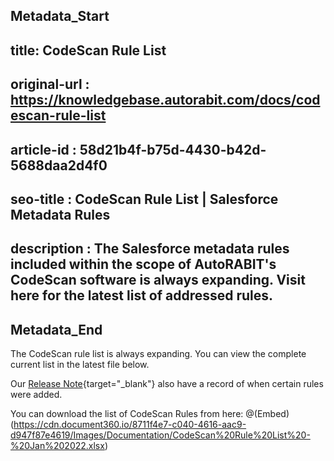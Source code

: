 ## Metadata_Start
## title: CodeScan Rule List
## original-url : https://knowledgebase.autorabit.com/docs/codescan-rule-list
## article-id : 58d21b4f-b75d-4430-b42d-5688daa2d4f0
## seo-title : CodeScan Rule List | Salesforce Metadata Rules
## description : The Salesforce metadata rules included within the scope of AutoRABIT's CodeScan software is always expanding. Visit here for the latest list of addressed rules.
## Metadata_End
The CodeScan rule list is always expanding. You can view the complete current list in the latest file below.

Our [Release Note](https://knowledgebase.autorabit.com/codescan/docs/codescan-release-notes){target="_blank"} also have a record of when certain rules were added.

You can download the list of CodeScan Rules from here:
@(Embed)(https://cdn.document360.io/8711f4e7-c040-4616-aac9-d947f87e4619/Images/Documentation/CodeScan%20Rule%20List%20-%20Jan%202022.xlsx)


